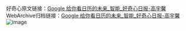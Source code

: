 好奇心原文链接：[Google 给你看日历的未来_智能_好奇心日报-高宇馨](https://www.qdaily.com/articles/3269.html)
WebArchive归档链接：[Google 给你看日历的未来_智能_好奇心日报-高宇馨](http://web.archive.org/web/20190623151756/https://www.qdaily.com/articles/3269.html)
![image](http://ww3.sinaimg.cn/large/007d5XDply1g3v6x9zsr6j30u02x34qp)